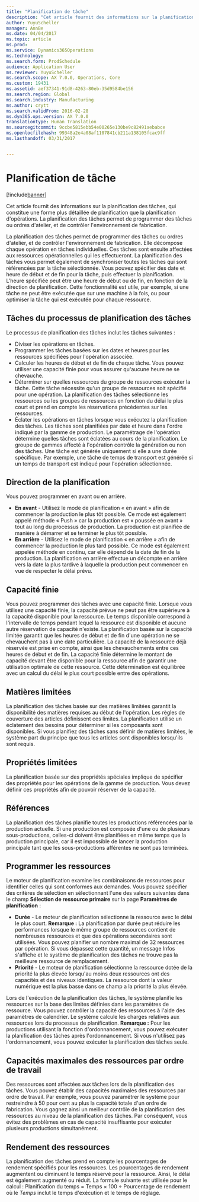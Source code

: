 ```yaml
---
title: "Planification de tâche"
description: "Cet article fournit des informations sur la planification des tâches, qui constitue une forme plus détaillée de planification que la planification d&quot;opérations. La planification des tâches permet de programmer des tâches ou ordres d&quot;atelier, et de contrôler l&quot;environnement de fabrication."
author: YuyuScheller
manager: AnnBe
ms.date: 04/04/2017
ms.topic: article
ms.prod: 
ms.service: Dynamics365Operations
ms.technology: 
ms.search.form: ProdSchedule
audience: Application User
ms.reviewer: YuyuScheller
ms.search.scope: AX 7.0.0, Operations, Core
ms.custom: 19431
ms.assetid: aef37341-91d8-4263-80eb-35d9584be156
ms.search.region: Global
ms.search.industry: Manufacturing
ms.author: crytt
ms.search.validFrom: 2016-02-28
ms.dyn365.ops.version: AX 7.0.0
translationtype: Human Translation
ms.sourcegitcommit: 9ccbe5815ebb54e00265e130be9c82491aebabce
ms.openlocfilehash: 99348a2e4a08af1107841cb211a138105fcac9ff
ms.lasthandoff: 03/31/2017


---
```


# <a name="job-scheduling"></a>Planification de tâche

[!include[banner](../includes/banner.md)]


Cet article fournit des informations sur la planification des tâches, qui constitue une forme plus détaillée de planification que la planification d'opérations. La planification des tâches permet de programmer des tâches ou ordres d'atelier, et de contrôler l'environnement de fabrication.

La planification des tâches permet de programmer des tâches ou ordres d'atelier, et de contrôler l'environnement de fabrication. Elle décompose chaque opération en tâches individuelles. Ces tâches sont ensuite affectées aux ressources opérationnelles qui les effectueront. La planification des tâches vous permet également de synchroniser toutes les tâches qui sont référencées par la tâche sélectionnée. Vous pouvez spécifier des date et heure de début et de fin pour la tâche, puis effectuer la planification. L'heure spécifiée peut être une heure de début ou de fin, en fonction de la direction de planification. Cette fonctionnalité est utile, par exemple, si une tâche ne peut être exécutée que sur une machine à la fois, ou pour optimiser la tâche qui est exécutée pour chaque ressource.

## <a name="tasks-in-the-job-scheduling-process"></a>Tâches du processus de planification des tâches
Le processus de planification des tâches inclut les tâches suivantes :

-   Diviser les opérations en tâches.
-   Programmer les tâches basées sur les dates et heures pour les ressources spécifiées pour l'opération associée.
-   Calculer les heures de début et de fin de chaque tâche. Vous pouvez utiliser une capacité finie pour vous assurer qu'aucune heure ne se chevauche.
-   Déterminer sur quelles ressources du groupe de ressources exécuter la tâche. Cette tâche nécessite qu'un groupe de ressources soit spécifié pour une opération. La planification des tâches sélectionne les ressources ou les groupes de ressources en fonction du délai le plus court et prend en compte les réservations précédentes sur les ressources.
-   Éclater les opérations en tâches lorsque vous exécutez la planification des tâches. Les tâches sont planifiées par date et heure dans l'ordre indiqué par la gamme de production. Le paramétrage de l'opération détermine quelles tâches sont éclatées au cours de la planification. Le groupe de gammes affecté à l'opération contrôle la génération ou non des tâches. Une tâche est générée uniquement si elle a une durée spécifique. Par exemple, une tâche de temps de transport est générée si un temps de transport est indiqué pour l'opération sélectionnée.

## <a name="scheduling-direction"></a>Direction de la planification
Vous pouvez programmer en avant ou en arrière.

-   **En avant** - Utilisez le mode de planification « en avant » afin de commencer la production le plus tôt possible. Ce mode est également appelé méthode « Push » car la production est « poussée en avant » tout au long du processus de production. La production est planifiée de manière à démarrer et se terminer le plus tôt possible.
-   **En arrière** - Utilisez le mode de planification « en arrière » afin de commencer la production le plus tard possible. Ce mode est également appelée méthode en continu, car elle dépend de la date de fin de la production. La planification en arrière effectue un décompte en arrière vers la date la plus tardive à laquelle la production peut commencer en vue de respecter le délai prévu.

## <a name="finite-capacity"></a>Capacité finie
Vous pouvez programmer des tâches avec une capacité finie. Lorsque vous utilisez une capacité finie, la capacité prévue ne peut pas être supérieure à la capacité disponible pour la ressource. Le temps disponible correspond à l'intervalle de temps pendant lequel la ressource est disponible et aucune autre réservation de capacité n'existe. La planification basée sur la capacité limitée garantit que les heures de début et de fin d'une opération ne se chevauchent pas à une date particulière. La capacité de la ressource déjà réservée est prise en compte, ainsi que les chevauchements entre ces heures de début et de fin. La capacité finie détermine le montant de capacité devant être disponible pour la ressource afin de garantir une utilisation optimale de cette ressource. Cette détermination est équilibrée avec un calcul du délai le plus court possible entre des opérations.

## <a name="finite-materials"></a>Matières limitées
La planification des tâches basée sur des matières limitées garantit la disponibilité des matières requises au début de l'opération. Les règles de couverture des articles définissent ces limites. La planification utilise un éclatement des besoins pour déterminer si les composants sont disponibles. Si vous planifiez des tâches sans définir de matières limitées, le système part du principe que tous les articles sont disponibles lorsqu'ils sont requis.

## <a name="finite-properties"></a>Propriétés limitées
La planification basée sur des propriétés spéciales implique de spécifier des propriétés pour les opérations de la gamme de production. Vous devez définir ces propriétés afin de pouvoir réserver de la capacité.

## <a name="references"></a>Références
La planification des tâches planifie toutes les productions référencées par la production actuelle. Si une production est composée d'une ou de plusieurs sous-productions, celles-ci doivent être planifiées en même temps que la production principale, car il est impossible de lancer la production principale tant que les sous-productions afférentes ne sont pas terminées.

## <a name="schedule-resources"></a>Programmer les ressources
Le moteur de planification examine les combinaisons de ressources pour identifier celles qui sont conformes aux demandes. Vous pouvez spécifier des critères de sélection en sélectionnant l'une des valeurs suivantes dans le champ **Sélection de ressource primaire** sur la page **Paramètres de planification** :

-   **Durée** - Le moteur de planification sélectionne la ressource avec le délai le plus court. **Remarque :** La planification par durée peut réduire les performances lorsque le même groupe de ressources contient de nombreuses ressources et que des opérations secondaires sont utilisées. Vous pouvez planifier un nombre maximal de 32 ressources par opération. Si vous dépassez cette quantité, un message Infos s'affiche et le système de planification des tâches ne trouve pas la meilleure ressource de remplacement.
-   **Priorité** -  Le moteur de planification sélectionne la ressource dotée de la priorité la plus élevée lorsqu'au moins deux ressources ont des capacités et des niveaux identiques. La ressource dont la valeur numérique est la plus basse dans ce champ a la priorité la plus élevée.

Lors de l'exécution de la planification des tâches, le système planifie les ressources sur la base des limites définies dans les paramètres de ressource. Vous pouvez contrôler la capacité des ressources à l'aide des paramètres de calendrier. Le système calcule les charges relatives aux ressources lors du processus de planification. **Remarque :** Pour les productions utilisant la fonction d'ordonnancement, vous pouvez exécuter la planification des tâches après l'ordonnancement. Si vous n'utilisez pas l'ordonnancement, vous pouvez exécuter la planification des tâches seule.

## <a name="maximum-capacities-for-resources-per-job-order"></a>Capacités maximales des ressources par ordre de travail
Des ressources sont affectées aux tâches lors de la planification des tâches. Vous pouvez établir des capacités maximales des ressources par ordre de travail. Par exemple, vous pouvez paramétrer le système pour restreindre à 50 pour cent au plus la capacité totale d'un ordre de fabrication. Vous gagnez ainsi un meilleur contrôle de la planification des ressources au niveau de la planification des tâches. Par conséquent, vous évitez des problèmes en cas de capacité insuffisante pour exécuter plusieurs productions simultanément.

## <a name="resource-efficiency"></a>Rendement des ressources
La planification des tâches prend en compte les pourcentages de rendement spécifiés pour les ressources. Les pourcentages de rendement augmentent ou diminuent le temps réservé pour la ressource. Ainsi, le délai est également augmenté ou réduit. La formule suivante est utilisée pour le calcul : Planification du temps = Temps × 100 ÷ Pourcentage de rendement où le *Temps* inclut le temps d'exécution et le temps de réglage.




